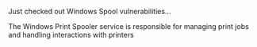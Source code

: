 Just checked out Windows Spool vulnerabilities...

The Windows Print Spooler service is responsible for managing print jobs and handling interactions with printers
